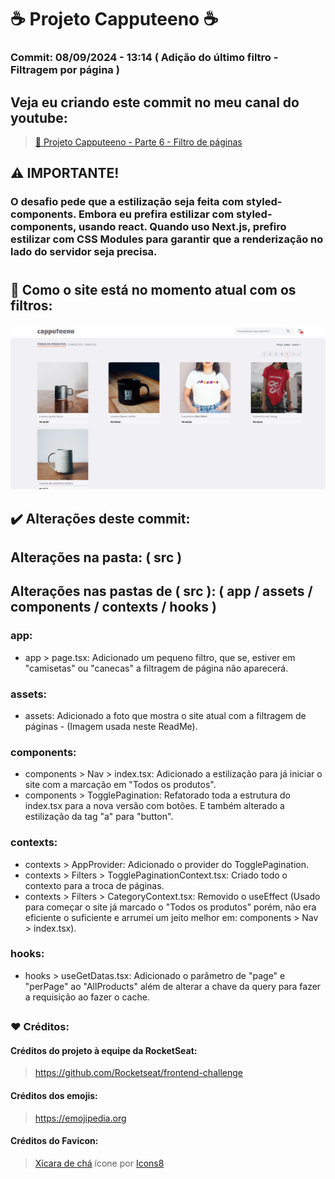 # ☕ Projeto Capputeeno ☕

### Commit: 08/09/2024 - 13:14 ( Adição do último filtro - Filtragem por página )

## Veja eu criando este commit no meu canal do youtube:
> <a href="https://youtu.be/7onYBK9bz-o" target="_blank">🔗 Projeto Capputeeno - Parte 6 - Filtro de páginas</a>

## ⚠️ IMPORTANTE!
### O desafio pede que a estilização seja feita com styled-components. Embora eu prefira estilizar com styled-components, usando react. Quando uso Next.js, prefiro estilizar com CSS Modules para garantir que a renderização no lado do servidor seja precisa.

# 

## 💭 Como o site está no momento atual com os filtros:
![Imagem do projeto atualmente](./src/assets/telaFinalizadaFiltros.png)

## ✔️ Alterações deste commit:

## Alterações na pasta: ( src )

## Alterações nas pastas de ( src ): ( app / assets / components / contexts / hooks )

### app:
- app > page.tsx: Adicionado um pequeno filtro, que se, estiver em "camisetas" ou "canecas" a filtragem de página não aparecerá.

### assets:
- assets: Adicionado a foto que mostra o site atual com a filtragem de páginas - (Imagem usada neste ReadMe).

### components:
- components > Nav > index.tsx: Adicionado a estilização para já iniciar o site com a marcação em "Todos os produtos".
- components > TogglePagination: Refatorado toda a estrutura do index.tsx para a nova versão com botões. E também alterado a estilização da tag "a" para "button".

### contexts:
- contexts > AppProvider: Adicionado o provider do TogglePagination.
- contexts > Filters > TogglePaginationContext.tsx: Criado todo o contexto para a troca de páginas.
- contexts > Filters > CategoryContext.tsx: Removido o useEffect (Usado para começar o site já marcado o "Todos os produtos" porém, não era eficiente o suficiente e arrumei um jeito melhor em: components > Nav > index.tsx).

### hooks:
- hooks > useGetDatas.tsx: Adicionado o parâmetro de "page" e "perPage" ao "AllProducts" além de alterar a chave da query para fazer a requisição ao fazer o cache.

##

### ❤️ Créditos:

#### Créditos do projeto à equipe da RocketSeat:
> <a href="https://github.com/Rocketseat/frontend-challenge" target="_blank">https://github.com/Rocketseat/frontend-challenge</a>

#### Créditos dos emojis: 
> <a href="https://emojipedia.org" target="_blank">https://emojipedia.org</a>

#### Créditos do Favicon: 
> <a target="_blank" href="https://icons8.com/icon/64677/tea-cup">Xícara de chá</a> ícone por <a target="_blank" href="https://icons8.com">Icons8</a>